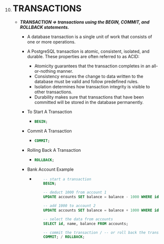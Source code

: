 10. # TRANSACTIONS

    -   **_TRANSACTION => transactions using the BEGIN, COMMIT, and ROLLBACK statements._**

        -   A database transaction is a single unit of work that consists of one or more operations.

        -   A PostgreSQL transaction is atomic, consistent, isolated, and durable.
            These properties are often referred to as ACID:

            -   Atomicity guarantees that the transaction completes in an
                all-or-nothing manner.
            -   Consistency ensures the change to data written to the database
                must be valid and follow predefined rules.
            -   Isolation determines how transaction integrity is visible to
                other transactions.
            -   Durability makes sure that transactions that have been committed
                will be stored in the database permanently.

        -   To Start A Transaction

            -   ```sql
                BEGIN;
                ```

        -   Commit A Transaction

            -   ```sql
                COMMIT;
                ```

        -   Rolling Back A Transaction

            -   ```sql
                ROLLBACK;
                ```

        -   Bank Account Example

            -   ```sql
                    -- start a transaction
                    BEGIN;
                ```

                ```sql
                    -- deduct 1000 from account 1
                    UPDATE accounts SET balance = balance - 1000 WHERE id = 1;
                ```

                ```sql
                    -- add 1000 to account 2
                    UPDATE accounts SET balance = balance + 1000 WHERE id = 2;
                ```

                ```sql
                    -- select the data from accounts
                    SELECT id, name, balance FROM accounts;
                ```

                ```sql
                    -- commit the transaction / -- or roll back the transaction
                    COMMIT; / ROLLBACK;
                ```
